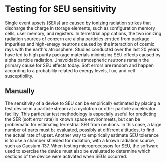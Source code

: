 # Testing for SEU sensitivity

Single event upsets (SEUs) are caused by ionizing radiation strikes that discharge the charge in storage elements, such as configuration memory cells, user memory, and registers. In terrestrial applications, the two ionizing radiation sources of concern are alpha particles emitted from package impurities and high-energy neutrons caused by the interaction of cosmic rays with the earth's atmosphere. Studies conducted over the last 20 years have led to high purity package materials minimizing SEU effects caused by alpha particle radiation. Unavoidable atmospheric neutrons remain the primary cause for SEU effects today. Soft errors are random and happen according to a probability related to energy levels, flux, and cell susceptibility.

## Manually 

The sensitivity of a device to SEU can be empirically estimated by placing a test device in a particle stream at a cyclotron or other particle accelerator facility. This particular test methodology is especially useful for predicting the SER (soft error rate) in known space environments, but can be problematic for estimating terrestrial SER from neutrons. In this case, a large number of parts must be evaluated, possibly at different altitudes, to find the actual rate of upset.
Another way to empirically estimate SEU tolerance is to use a chamber shielded for radiation, with a known radiation source, such as Caesium-137.
When testing microprocessors for SEU, the software used to exercise the device must also be evaluated to determine which sections of the device were activated when SEUs occurred. 